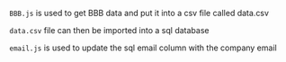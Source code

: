 `BBB.js` is used to get BBB data and put it into a csv file called data.csv

`data.csv` file can then be imported into a sql database

`email.js` is used to update the sql email column with the company email
